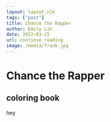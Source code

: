 ```yaml
---
layout: layout.njk 
tags: ["post"]
title: Chance the Rapper
author: Emily Lin
date: 2022-03-25
url: continue reading
image: /media/frank.jpg
---
```


# Chance the Rapper

<h2>coloring book</h2>
<p>hey</p>


